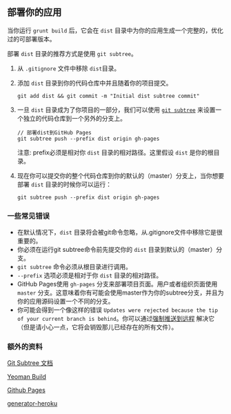 ## 部署你的应用

当你运行 ```grunt build``` 后，它会在 ```dist``` 目录中为你的应用生成一个完整的，优化过的可部署版本。

部署 ```dist``` 目录的推荐方式是使用 ```git subtree```。

1. 从 ```.gitignore``` 文件中移除 ```dist```目录。


2. 添加 ```dist``` 目录到你的代码仓库中并且随着你的项目提交。

   ```
   git add dist && git commit -m "Initial dist subtree commit"
   ```

3. 一旦 ```dist``` 目录成为了你项目的一部分，我们可以使用 [```git subtree```](https://github.com/apenwarr/git-subtree) 来设置一个独立的代码仓库到一个另外的分支上。

   ```
   // 部署dist到GitHub Pages
   git subtree push --prefix dist origin gh-pages
   ```

   注意: prefix必须是相对你 ```dist``` 目录的相对路径。这里假设 ```dist``` 是你的根目录。


4. 现在你可以提交你的整个代码仓库到你的默认的（master）分支上，当你想要部署 ```dist``` 目录的时候你可以运行：

   ```
   git subtree push --prefix dist origin gh-pages
   ```

### 一些常见错误
 * 在默认情况下，```dist``` 目录将会被git命令忽略，从.gitignore文件中移除它是很重要的。
 * 你必须在运行git subtree命令前先提交你的 ```dist``` 目录到默认的（master）分支。
 * ```git subtree``` 命令必须从根目录进行调用。
 * ```--prefix``` 选项必须是相对于你 ```dist``` 目录的相对路径。
 * GitHub Pages使用 ```gh-pages``` 分支来部署项目页面。用户或者组织页面使用 ```master``` 分支。这意味着你有可能会使用master作为你的subtree分支，并且为你的应用源码设置一个不同的分支。
 * 你可能会得到一个像这样的错误 `Updates were rejected because the tip of your current branch is behind`。你可以通过[强制推送到远程](http://stackoverflow.com/a/13403588/64949) 解决它（但是请小心一点，它将会销毁那儿已经存在的所有文件）。


### 额外的资料
 [Git Subtree 文档](https://github.com/git/git/blob/master/contrib/subtree/git-subtree.txt)

 [Yeoman Build](https://github.com/yeoman/yeoman/wiki/yeoman-build)

 [Github Pages](https://help.github.com/articles/user-organization-and-project-pages)

 [generator-heroku](https://github.com/passy/generator-heroku)

